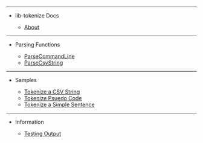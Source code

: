 <!-- _sidebar.md -->

<hr>

- lib-tokenize Docs

	- [About](guides/readme.md)

<hr>

- Parsing Functions

	- [ParseCommandLine](parsers/ParseCommandLine.md)
	- [ParseCsvString](parsers/ParseCsvString.md)

<hr>

- Samples

	- [Tokenize a CSV String](samples/tokenize-csv-string.md)
	- [Tokenize Psuedo Code](samples/tokenize-psuedo-code.md)
	- [Tokenize a Simple Sentence](samples/tokenize-simple-sentence.md)

<hr>

- Information

	- [Testing Output](testing-output.md)
